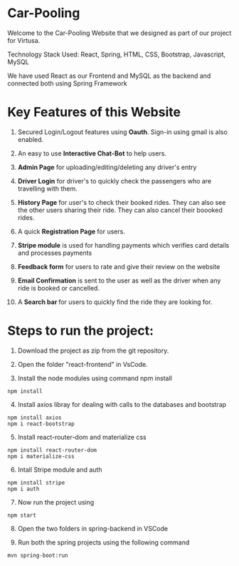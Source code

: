 # Car-Pooling

Welcome to the Car-Pooling Website that we designed as part of our project for Virtusa. 

Technology Stack Used: React, Spring, HTML, CSS, Bootstrap, Javascript, MySQL

We have used React as our Frontend and MySQL as the backend and connected both using Spring Framework

# Key Features of this Website

1. Secured Login/Logout features using <b>Oauth</b>. Sign-in using gmail is also enabled.

2. An easy to use <b>Interactive Chat-Bot</b> to help users.

3. <b>Admin Page</b> for uploading/editing/deleting any driver's entry

4. <b>Driver Login</b> for driver's to quickly check the passengers who are travelling with them.

5. <b>History Page</b> for user's to check their booked rides. They can also see the other users sharing their ride. They can also cancel their boooked rides.

6. A quick <b>Registration Page</b> for users.

7. <b>Stripe module</b> is used for handling payments which verifies card details and processes payments

8. <b>Feedback form</b> for users to rate and give their review on the website

9. <b>Email Confirmation</b> is sent to the user as well as the driver when any ride is booked or cancelled.

10. A <b>Search bar </b> for users to quickly find the ride they are looking for.  
 
# Steps to run the project:

1. Download the project as zip from the git repository.

2. Open the folder "react-frontend" in VsCode.

3. Install the node modules using command npm install
```
npm install
```
4. Install axios libray for dealing with calls to the databases and bootstrap
```
npm install axios
npm i react-bootstrap
```
5. Install react-router-dom and materialize css
```
npm install react-router-dom
npm i materialize-css
```
6. Intall Stripe module and auth
```
npm install stripe
npm i auth
```
7. Now run the project using
```
npm start
```
8. Open the two folders in spring-backend in VSCode

9. Run both the spring projects using the following command
```
mvn spring-boot:run
```
